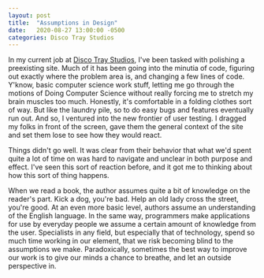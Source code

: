 ```yaml
---
layout: post
title:  "Assumptions in Design"
date:   2020-08-27 13:00:00 -0500
categories: Disco Tray Studios
---
```


In my current job at [Disco Tray Studios](https://discotraystudios.github.io/), I've been tasked with polishing a preexisting site. Much of it has been going into the minutia of code, figuring out exactly where the problem area is, and changing a few lines of code. Y'know, basic computer science work stuff, letting me go through the motions of Doing Computer Science without really forcing me to stretch my brain muscles too much. Honestly, it's comfortable in a folding clothes sort of way. But like the laundry pile, so to do easy bugs and features eventually run out. And so, I ventured into the new frontier of user testing. I dragged my folks in front of the screen, gave them the general context of the site and set them lose to see how they would react.

Things didn't go well. It was clear from their behavior that what we'd spent quite a lot of time on was hard to navigate and unclear in both purpose and effect. I've seen this sort of reaction before, and it got me to thinking about how this sort of thing happens.

When we read a book, the author assumes quite a bit of knowledge on the reader's part. Kick a dog, you're bad. Help an old lady cross the street, you're good. At an even more basic level, authors assume an understanding of the English language. In the same way, programmers make applications for use by everyday people we assume a certain amount of knowledge from the user. Specialists in any field, but especially that of technology, spend so much time working in our element, that we risk becoming blind to the assumptions we make. Paradoxically, sometimes the best way to improve our work is to give our minds a chance to breathe, and let an outside perspective in.